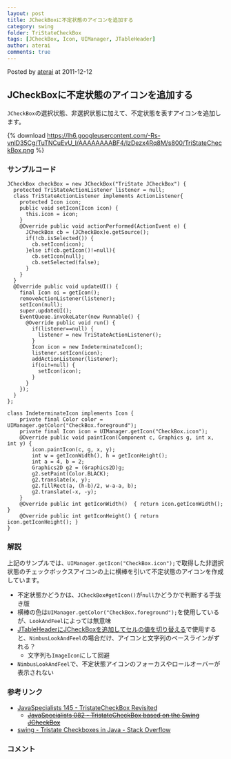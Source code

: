 ```yaml
---
layout: post
title: JCheckBoxに不定状態のアイコンを追加する
category: swing
folder: TriStateCheckBox
tags: [JCheckBox, Icon, UIManager, JTableHeader]
author: aterai
comments: true
---
```


Posted by [aterai](http://terai.xrea.jp/aterai.html) at 2011-12-12

## JCheckBoxに不定状態のアイコンを追加する
`JCheckBox`の選択状態、非選択状態に加えて、不定状態を表すアイコンを追加します。


{% download https://lh6.googleusercontent.com/-Rs-vnlD35Cg/TuTNCuEvU_I/AAAAAAAABF4/IzDezx4Rq8M/s800/TriStateCheckBox.png %}

### サンプルコード
<pre class="prettyprint"><code>JCheckBox checkBox = new JCheckBox("TriState JCheckBox") {
  protected TriStateActionListener listener = null;
  class TriStateActionListener implements ActionListener{
    protected Icon icon;
    public void setIcon(Icon icon) {
      this.icon = icon;
    }
    @Override public void actionPerformed(ActionEvent e) {
      JCheckBox cb = (JCheckBox)e.getSource();
      if(!cb.isSelected()) {
        cb.setIcon(icon);
      }else if(cb.getIcon()!=null){
        cb.setIcon(null);
        cb.setSelected(false);
      }
    }
  }
  @Override public void updateUI() {
    final Icon oi = getIcon();
    removeActionListener(listener);
    setIcon(null);
    super.updateUI();
    EventQueue.invokeLater(new Runnable() {
      @Override public void run() {
        if(listener==null) {
          listener = new TriStateActionListener();
        }
        Icon icon = new IndeterminateIcon();
        listener.setIcon(icon);
        addActionListener(listener);
        if(oi!=null) {
          setIcon(icon);
        }
      }
    });
  }
};
</code></pre>

<pre class="prettyprint"><code>class IndeterminateIcon implements Icon {
    private final Color color = UIManager.getColor("CheckBox.foreground");
    private final Icon icon = UIManager.getIcon("CheckBox.icon");
    @Override public void paintIcon(Component c, Graphics g, int x, int y) {
        icon.paintIcon(c, g, x, y);
        int w = getIconWidth(), h = getIconHeight();
        int a = 4, b = 2;
        Graphics2D g2 = (Graphics2D)g;
        g2.setPaint(Color.BLACK);
        g2.translate(x, y);
        g2.fillRect(a, (h-b)/2, w-a-a, b);
        g2.translate(-x, -y);
    }
    @Override public int getIconWidth()  { return icon.getIconWidth();  }
    @Override public int getIconHeight() { return icon.getIconHeight(); }
}
</code></pre>

### 解説
上記のサンプルでは、`UIManager.getIcon("CheckBox.icon");`で取得した非選択状態のチェックボックスアイコンの上に横棒を引いて不定状態のアイコンを作成しています。

- 不定状態かどうかは、`JCheckBox#getIcon()`が`null`かどうかで判断する手抜き版
- 横棒の色は`UIManager.getColor("CheckBox.foreground");`を使用しているが、`LookAndFeel`によっては無意味
- [JTableHeaderにJCheckBoxを追加してセルの値を切り替える](http://terai.xrea.jp/Swing/TableHeaderCheckBox.html)で使用すると、`NimbusLookAndFeel`の場合だけ、アイコンと文字列のベースラインがずれる？
    - 文字列も`ImageIcon`にして回避
- `NimbusLookAndFeel`で、不定状態アイコンのフォーカスやロールオーバーが表示されない

<!-- dummy comment line for breaking list -->

### 参考リンク
- [JavaSpecialists 145 - TristateCheckBox Revisited](http://www.javaspecialists.eu/archive/Issue145.html)
    - ~~[JavaSpecialists 082 - TristateCheckBox based on the Swing JCheckBox](http://www.javaspecialists.eu/archive/Issue082.html)~~
- [swing - Tristate Checkboxes in Java - Stack Overflow](http://stackoverflow.com/questions/1263323/tristate-checkboxes-in-java)

<!-- dummy comment line for breaking list -->

### コメント
